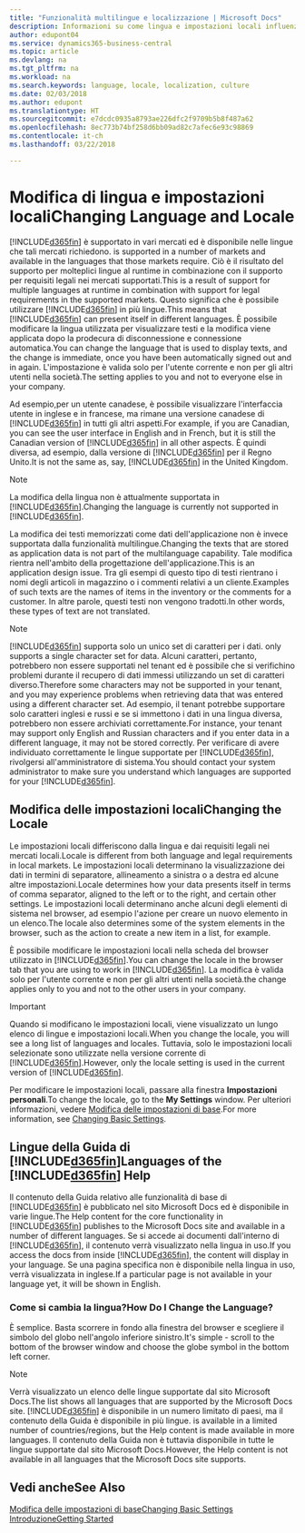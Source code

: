 ```yaml
---
title: "Funzionalità multilingue e localizzazione | Microsoft Docs"
description: Informazioni su come lingua e impostazioni locali influenzano l'esperienza utente in Business Central.
author: edupont04
ms.service: dynamics365-business-central
ms.topic: article
ms.devlang: na
ms.tgt_pltfrm: na
ms.workload: na
ms.search.keywords: language, locale, localization, culture
ms.date: 02/03/2018
ms.author: edupont
ms.translationtype: HT
ms.sourcegitcommit: e7dcdc0935a8793ae226dfc2f9709b5b8f487a62
ms.openlocfilehash: 8ec773b74bf258d6bb09ad82c7afec6e93c98869
ms.contentlocale: it-ch
ms.lasthandoff: 03/22/2018

---
```

# <a name="changing-language-and-locale"></a><span data-ttu-id="5f181-103">Modifica di lingua e impostazioni locali</span><span class="sxs-lookup"><span data-stu-id="5f181-103">Changing Language and Locale</span></span>
[!INCLUDE[d365fin](includes/d365fin_md.md)]<span data-ttu-id="5f181-104"> è supportato in vari mercati ed è disponibile nelle lingue che tali mercati richiedono.</span><span class="sxs-lookup"><span data-stu-id="5f181-104"> is supported in a number of markets and available in the languages that those markets require.</span></span> <span data-ttu-id="5f181-105">Ciò è il risultato del supporto per molteplici lingue al runtime in combinazione con il supporto per requisiti legali nei mercati supportati.</span><span class="sxs-lookup"><span data-stu-id="5f181-105">This is a result of support for multiple languages at runtime in combination with support for legal requirements in the supported markets.</span></span> <span data-ttu-id="5f181-106">Questo significa che è possibile utilizzare [!INCLUDE[d365fin](includes/d365fin_md.md)] in più lingue.</span><span class="sxs-lookup"><span data-stu-id="5f181-106">This means that [!INCLUDE[d365fin](includes/d365fin_md.md)] can present itself in different languages.</span></span> <span data-ttu-id="5f181-107">È possibile modificare la lingua utilizzata per visualizzare testi e la modifica viene applicata dopo la prodecura di disconnessione e connessione automatica.</span><span class="sxs-lookup"><span data-stu-id="5f181-107">You can change the language that is used to display texts, and the change is immediate, once you have been automatically signed out and in again.</span></span> <span data-ttu-id="5f181-108">L'impostazione è valida solo per l'utente corrente e non per gli altri utenti nella società.</span><span class="sxs-lookup"><span data-stu-id="5f181-108">The setting applies to you and not to everyone else in your company.</span></span>  

<span data-ttu-id="5f181-109">Ad esempio,per un utente canadese, è possibile visualizzare l'interfaccia utente in inglese e in francese, ma rimane una versione canadese di [!INCLUDE[d365fin](includes/d365fin_md.md)] in tutti gli altri aspetti.</span><span class="sxs-lookup"><span data-stu-id="5f181-109">For example, if you are Canadian, you can see the user interface in English and in French, but it is still the Canadian version of [!INCLUDE[d365fin](includes/d365fin_md.md)] in all other aspects.</span></span> <span data-ttu-id="5f181-110">È quindi diversa, ad esempio, dalla versione di [!INCLUDE[d365fin](includes/d365fin_md.md)] per il Regno Unito.</span><span class="sxs-lookup"><span data-stu-id="5f181-110">It is not the same as, say, [!INCLUDE[d365fin](includes/d365fin_md.md)] in the United Kingdom.</span></span>  

> [!NOTE]  
>  <span data-ttu-id="5f181-111">La modifica della lingua non è attualmente supportata in [!INCLUDE[d365fin](includes/d365fin_md.md)].</span><span class="sxs-lookup"><span data-stu-id="5f181-111">Changing the language is currently not supported in [!INCLUDE[d365fin](includes/d365fin_md.md)].</span></span>

<span data-ttu-id="5f181-112">La modifica dei testi memorizzati come dati dell'applicazione non è invece supportata dalla funzionalità multilingue.</span><span class="sxs-lookup"><span data-stu-id="5f181-112">Changing the texts that are stored as application data is not part of the multilanguage capability.</span></span> <span data-ttu-id="5f181-113">Tale modifica rientra nell'ambito della progettazione dell'applicazione.</span><span class="sxs-lookup"><span data-stu-id="5f181-113">This is an application design issue.</span></span> <span data-ttu-id="5f181-114">Tra gli esempi di questo tipo di testi rientrano i nomi degli articoli in magazzino o i commenti relativi a un cliente.</span><span class="sxs-lookup"><span data-stu-id="5f181-114">Examples of such texts are the names of items in the inventory or the comments for a customer.</span></span> <span data-ttu-id="5f181-115">In altre parole, questi testi non vengono tradotti.</span><span class="sxs-lookup"><span data-stu-id="5f181-115">In other words, these types of text are not translated.</span></span>  

> [!NOTE]  
>  [!INCLUDE[d365fin](includes/d365fin_md.md)]<span data-ttu-id="5f181-116"> supporta solo un unico set di caratteri per i dati.</span><span class="sxs-lookup"><span data-stu-id="5f181-116"> only supports a single character set for data.</span></span> <span data-ttu-id="5f181-117">Alcuni caratteri, pertanto, potrebbero non essere supportati nel tenant ed è possibile che si verifichino problemi durante il recupero di dati immessi utilizzando un set di caratteri diverso.</span><span class="sxs-lookup"><span data-stu-id="5f181-117">Therefore some characters may not be supported in your tenant, and you may experience problems when retrieving data that was entered using a different character set.</span></span> <span data-ttu-id="5f181-118">Ad esempio, il tenant potrebbe supportare solo caratteri inglesi e russi e se si immettono i dati in una lingua diversa, potrebbero non essere archiviati correttamente.</span><span class="sxs-lookup"><span data-stu-id="5f181-118">For instance, your tenant may support only English and Russian characters and if you enter data in a different language, it may not be stored correctly.</span></span> <span data-ttu-id="5f181-119">Per verificare di avere individuato correttamente le lingue supportate per [!INCLUDE[d365fin](includes/d365fin_md.md)], rivolgersi all'amministratore di sistema.</span><span class="sxs-lookup"><span data-stu-id="5f181-119">You should contact your system administrator to make sure you understand which languages are supported for your [!INCLUDE[d365fin](includes/d365fin_md.md)].</span></span>  

## <a name="changing-the-locale"></a><span data-ttu-id="5f181-120">Modifica delle impostazioni locali</span><span class="sxs-lookup"><span data-stu-id="5f181-120">Changing the Locale</span></span>
<span data-ttu-id="5f181-121">Le impostazioni locali differiscono dalla lingua e dai requisiti legali nei mercati locali.</span><span class="sxs-lookup"><span data-stu-id="5f181-121">Locale is different from both language and legal requirements in local markets.</span></span> <span data-ttu-id="5f181-122">Le impostazioni locali determinano la visualizzazione dei dati in termini di separatore, allineamento a sinistra o a destra ed alcune altre impostazioni.</span><span class="sxs-lookup"><span data-stu-id="5f181-122">Locale determines how your data presents itself in terms of comma separator, aligned to the left or to the right, and certain other settings.</span></span> <span data-ttu-id="5f181-123">Le impostazioni locali determinano anche alcuni degli elementi di sistema nel browser, ad esempio l'azione per creare un nuovo elemento in un elenco.</span><span class="sxs-lookup"><span data-stu-id="5f181-123">The locale also determines some of the system elements in the browser, such as the action to create a new item in a list, for example.</span></span>  

<span data-ttu-id="5f181-124">È possibile modificare le impostazioni locali nella scheda del browser utilizzato in [!INCLUDE[d365fin](includes/d365fin_md.md)].</span><span class="sxs-lookup"><span data-stu-id="5f181-124">You can change the locale in the browser tab that you are using to work in [!INCLUDE[d365fin](includes/d365fin_md.md)].</span></span> <span data-ttu-id="5f181-125">La modifica è valida solo per l'utente corrente e non per gli altri utenti nella società.</span><span class="sxs-lookup"><span data-stu-id="5f181-125">the change applies only to you and not to the other users in your company.</span></span>  

> [!IMPORTANT]  
>  <span data-ttu-id="5f181-126">Quando si modificano le impostazioni locali, viene visualizzato un lungo elenco di lingue e impostazioni locali.</span><span class="sxs-lookup"><span data-stu-id="5f181-126">When you change the locale, you will see a long list of languages and locales.</span></span> <span data-ttu-id="5f181-127">Tuttavia, solo le impostazioni locali selezionate sono utilizzate nella versione corrente di [!INCLUDE[d365fin](includes/d365fin_md.md)].</span><span class="sxs-lookup"><span data-stu-id="5f181-127">However, only the locale setting is used in the current version of [!INCLUDE[d365fin](includes/d365fin_md.md)].</span></span>  

<span data-ttu-id="5f181-128">Per modificare le impostazioni locali, passare alla finestra **Impostazioni personali**.</span><span class="sxs-lookup"><span data-stu-id="5f181-128">To change the locale, go to the **My Settings** window.</span></span> <span data-ttu-id="5f181-129">Per ulteriori informazioni, vedere [Modifica delle impostazioni di base](ui-change-basic-settings.md).</span><span class="sxs-lookup"><span data-stu-id="5f181-129">For more information, see [Changing Basic Settings](ui-change-basic-settings.md).</span></span>  

## <a name="languages-of-the-included365finincludesd365finmdmd-help"></a><span data-ttu-id="5f181-130">Lingue della Guida di [!INCLUDE[d365fin](includes/d365fin_md.md)]</span><span class="sxs-lookup"><span data-stu-id="5f181-130">Languages of the [!INCLUDE[d365fin](includes/d365fin_md.md)] Help</span></span>
<span data-ttu-id="5f181-131">Il contenuto della Guida relativo alle funzionalità di base di [!INCLUDE[d365fin](includes/d365fin_md.md)] è pubblicato nel sito Microsoft Docs ed è disponibile in varie lingue.</span><span class="sxs-lookup"><span data-stu-id="5f181-131">The Help content for the core functionality in [!INCLUDE[d365fin](includes/d365fin_md.md)] publishes to the Microsoft Docs site and available in a number of different languages.</span></span> <span data-ttu-id="5f181-132">Se si accede ai documenti dall'interno di [!INCLUDE[d365fin](includes/d365fin_md.md)], il contenuto verrà visualizzato nella lingua in uso.</span><span class="sxs-lookup"><span data-stu-id="5f181-132">If you access the docs from inside [!INCLUDE[d365fin](includes/d365fin_md.md)], the content will display in your language.</span></span> <span data-ttu-id="5f181-133">Se una pagina specifica non è disponibile nella lingua in uso, verrà visualizzata in inglese.</span><span class="sxs-lookup"><span data-stu-id="5f181-133">If a particular page is not available in your language yet, it will be shown in English.</span></span>

### <a name="how-do-i-change-the-language"></a><span data-ttu-id="5f181-134">Come si cambia la lingua?</span><span class="sxs-lookup"><span data-stu-id="5f181-134">How Do I Change the Language?</span></span>
<span data-ttu-id="5f181-135">È semplice. Basta scorrere in fondo alla finestra del browser e scegliere il simbolo del globo nell'angolo inferiore sinistro.</span><span class="sxs-lookup"><span data-stu-id="5f181-135">It's simple - scroll to the bottom of the browser window and choose the globe symbol in the bottom left corner.</span></span>

> [!NOTE]  
> <span data-ttu-id="5f181-136">Verrà visualizzato un elenco delle lingue supportate dal sito Microsoft Docs.</span><span class="sxs-lookup"><span data-stu-id="5f181-136">The list shows all languages that are supported by the Microsoft Docs site.</span></span> [!INCLUDE[d365fin](includes/d365fin_md.md)]<span data-ttu-id="5f181-137"> è disponibile in un numero limitato di paesi, ma il contenuto della Guida è disponibile in più lingue.</span><span class="sxs-lookup"><span data-stu-id="5f181-137"> is available in a limited number of countries/regions, but the Help content is made available in more languages.</span></span> <span data-ttu-id="5f181-138">Il contenuto della Guida non è tuttavia disponibile in tutte le lingue supportate dal sito Microsoft Docs.</span><span class="sxs-lookup"><span data-stu-id="5f181-138">However, the Help content is not available in all languages that the Microsoft Docs site supports.</span></span>

## <a name="see-also"></a><span data-ttu-id="5f181-139">Vedi anche</span><span class="sxs-lookup"><span data-stu-id="5f181-139">See Also</span></span>  
[<span data-ttu-id="5f181-140">Modifica delle impostazioni di base</span><span class="sxs-lookup"><span data-stu-id="5f181-140">Changing Basic Settings</span></span>](ui-change-basic-settings.md)  
[<span data-ttu-id="5f181-141">Introduzione</span><span class="sxs-lookup"><span data-stu-id="5f181-141">Getting Started</span></span>](product-get-started.md)  

